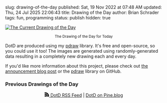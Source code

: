 slug: drawing-of-the-day
published: Sat, 19 Nov 2022 at 07:48 AM
updated: Thu, 24 Jul 2025 22:06:43 
title: Drawing of the Day
author: Brian Schrader
tags: fun, programming
status: publish
hidden: true

<style>
    #gallery {
        width: auto;
        overflow-x: scroll;
        display: flex;
        gap: 0.5rem;
    }

    #gallery>a {
        flex: 1;
        text-align: center;
        padding-bottom: 1rem;
        max-width: 150px;
        margin-right: 0.25rem;
    }

    .post img.potd {
        background: white;
        padding: 0.25rem;
        border-radius: 4px;
    }

    .post img.prev-potd {
        background: white;
        padding: 0.25rem;
        border-radius: 4px;
        max-width: 150px;
        max-height: 300px;
    }

</style>

<a
  href="https://home.brianschrader.com/drawing-of-the-day/latest.png"
  target="_blank"
  title="Drawing of the Day"
  rel="noreferrer nofollow noopener">
<img
  alt="The Current Drawing of the Day"
  src="https://home.brianschrader.com/drawing-of-the-day/latest.png"
  class="image-center potd"
/></a>
<center><caption><small>
The Drawing of the Day for Today
</small></caption></center>

DotD are produced using my [pdraw][1] library. It's free and open-source, so you could use it too! The images are generated using randomly-generated data resulting in a completely new drawing each and every day.

If you'd like more information about this project, please check out [the announcement blog post][2] or the [pdraw][1] library on GitHub.

[1]: https://github.com/sonictherocketman/pdraw
[2]: /archive/a-drawing-every-day/

### Previous Drawings of the Day

<div id="gallery"></div>

<div style="text-align:center">
<a
    href="https://home.brianschrader.com/drawing-of-the-day/rss.xml"
    title="RSS Feed for Drawings of the Day"
    rel="alternate"
/>
<svg version="1.1" id="Icons" xmlns="http://www.w3.org/2000/svg" xmlns:xlink="http://www.w3.org/1999/xlink" x="0px" y="0px" width="15" height="15"
	 viewBox="0 0 32 32" style="enable-background:new 0 0 32 32;" xml:space="preserve">
<g>
<path d="M6,21c-2.8,0-5,2.2-5,5s2.2,5,5,5s5-2.2,5-5S8.8,21,6,21z"/>
<path d="M5.8,1c-1.2,0-2.5,0.1-4,0.3C1.4,1.4,1,1.8,1,2.3v5.1c0,0.3,0.1,0.6,0.4,0.8s0.5,0.3,0.8,0.2c1.2-0.2,2.4-0.4,3.6-0.4
    c10,0,18.1,8.1,18.1,18.1c0,1.2-0.1,2.4-0.4,3.6c-0.1,0.3,0,0.6,0.2,0.8c0.2,0.2,0.5,0.4,0.8,0.4h5.1c0.5,0,0.9-0.4,1-0.8
    c0.2-1.4,0.3-2.7,0.3-4C31,12.3,19.7,1,5.8,1z"/>
<path d="M5.9,11c-1.4,0-2.8,0.2-4.1,0.6c-0.4,0.1-0.7,0.5-0.7,1V18c0,0.3,0.2,0.7,0.5,0.8c0.3,0.2,0.7,0.2,1,0.1
    c1.1-0.5,2.2-0.8,3.4-0.8c4.4,0,8,3.6,8,8c0,1.2-0.3,2.3-0.8,3.4c-0.1,0.3-0.1,0.7,0.1,1c0.2,0.3,0.5,0.5,0.8,0.5h5.5
    c0.4,0,0.8-0.3,1-0.7c0.4-1.4,0.6-2.8,0.6-4.1C21,17.8,14.2,11,5.9,11z"/>
</g>
</svg>
DotD RSS Feed</a>
|
<a
    href="https://pine.blog/sites/45032b9d-80e1-414d-b693-cca389b5dd1a"
    title="DotD on Pine.blog"
    rel="nofollow noopener noreferrer">
DotD on Pine.blog
</a>
</div>

<script>
(() => {
    const p = 'https://home.brianschrader.com/drawing-of-the-day/{date}.png';
    const dates = Array.from(Array(14).keys()).map(i => {
        const date = new Date();
        date.setDate(date.getDate() - i);
        return date;
    }).filter(date => (
        Math.floor((date.getTime() - (new Date('2022-11-18').getTime())) / (60*60*24*1000)) >= 0 && Math.floor(((new Date().getTime()) - date.getTime()) / (60*60*24*1000)) < 14
    )).map(date => {
        const day = date.getDate() < 10 ? '0' + date.getDate() : date.getDate(),
            month = date.getMonth() + 1 < 10 ? '0' + (date.getMonth() + 1) : date.getMonth() + 1,
            year = date.getFullYear();
        return `${year}-${month}-${day}`;
    });

    const gallery = document.querySelector('#gallery');
    dates.forEach(date => {
        const url = p.replace('{date}', date);

        const container = document.createElement('a');
        container.href = url;
        container.target = '_blank';
        container.rel = 'noreferrer noopener nofollow';

        const img = document.createElement('img');
        img.src = url;
        img.alt = `The Image of the Day for ${dates}`;
        img.className = 'prev-potd';
        img.loading = 'lazy';

        container.appendChild(img);

        const text = document.createElement('small');
        text.innerText = date;
        container.appendChild(text);

        gallery.appendChild(container);
    });
})()
</script>
